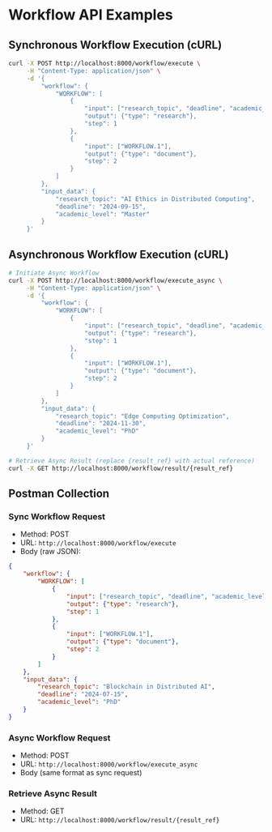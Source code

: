 # Workflow API Examples

## Synchronous Workflow Execution (cURL)

```bash
curl -X POST http://localhost:8000/workflow/execute \
     -H "Content-Type: application/json" \
     -d '{
         "workflow": {
             "WORKFLOW": [
                 {
                     "input": ["research_topic", "deadline", "academic_level"],
                     "output": {"type": "research"},
                     "step": 1
                 },
                 {
                     "input": ["WORKFLOW.1"],
                     "output": {"type": "document"},
                     "step": 2
                 }
             ]
         },
         "input_data": {
             "research_topic": "AI Ethics in Distributed Computing",
             "deadline": "2024-09-15",
             "academic_level": "Master"
         }
     }'
```

## Asynchronous Workflow Execution (cURL)

```bash
# Initiate Async Workflow
curl -X POST http://localhost:8000/workflow/execute_async \
     -H "Content-Type: application/json" \
     -d '{
         "workflow": {
             "WORKFLOW": [
                 {
                     "input": ["research_topic", "deadline", "academic_level"],
                     "output": {"type": "research"},
                     "step": 1
                 },
                 {
                     "input": ["WORKFLOW.1"],
                     "output": {"type": "document"},
                     "step": 2
                 }
             ]
         },
         "input_data": {
             "research_topic": "Edge Computing Optimization",
             "deadline": "2024-11-30",
             "academic_level": "PhD"
         }
     }'

# Retrieve Async Result (replace {result_ref} with actual reference)
curl -X GET http://localhost:8000/workflow/result/{result_ref}
```

## Postman Collection

### Sync Workflow Request
- Method: POST
- URL: `http://localhost:8000/workflow/execute`
- Body (raw JSON):
```json
{
    "workflow": {
        "WORKFLOW": [
            {
                "input": ["research_topic", "deadline", "academic_level"],
                "output": {"type": "research"},
                "step": 1
            },
            {
                "input": ["WORKFLOW.1"],
                "output": {"type": "document"},
                "step": 2
            }
        ]
    },
    "input_data": {
        "research_topic": "Blockchain in Distributed AI",
        "deadline": "2024-07-15",
        "academic_level": "PhD"
    }
}
```

### Async Workflow Request
- Method: POST
- URL: `http://localhost:8000/workflow/execute_async`
- Body (same format as sync request)

### Retrieve Async Result
- Method: GET
- URL: `http://localhost:8000/workflow/result/{result_ref}`
```
